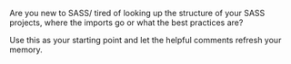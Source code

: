 Are you new to SASS/ tired of looking up the structure of your SASS projects, where the imports go or what the best practices are? 

Use this as your starting point and let the helpful comments refresh your memory.
